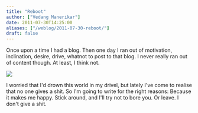 ```yaml
---
title: "Reboot"
author: ["Vedang Manerikar"]
date: 2011-07-30T14:25:00
aliases: ["/weblog/2011-07-30-reboot/"]
draft: false
---
```


Once upon a time I had a blog. Then one day I ran out of motivation, inclination, desire, drive, whatnot to post to that blog. I never really ran out of content though. At least, I think not.

<!--more-->

![](./staticassets/static/images/garfield.gif)

I worried that I'd drown this world in my drivel, but lately I've come to realise that no one gives a shit. So I'm going to write for the right reasons: Because it makes me happy. Stick around, and I'll try not to bore you. Or leave. I don't give a shit.
